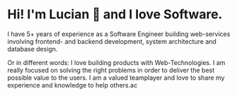# Hi! I'm Lucian 👋 and I love Software.

I have 5+ years of experience as a Software Engineer building web-services involving frontend- and backend development, system architecture and database design.

Or in different words: I love building products with Web-Technologies. I am really focused on solving the right problems in order to deliver the best possible value to the users. I am a valued teamplayer and love to share my experience and knowledge to help others.ac

